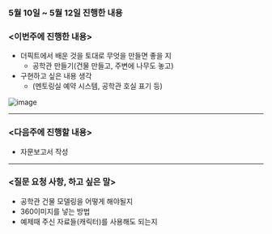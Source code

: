 ### 5월 10일 ~ 5월 12일 진행한 내용
### <이번주에 진행한 내용>
* 더픽트에서 배운 것을 토대로 무엇을 만들면 좋을 지
  * 공학관 만들기(건물 만들고, 주변에 나무도 놓고)
* 구현하고 싶은 내용 생각
  * (멘토링실 예약 시스템, 공학관 호실 표기 등)

![image](https://user-images.githubusercontent.com/92451281/168001632-1fc46579-f6e2-47d4-9885-4e56cae3cc8f.png)

---
### <다음주에 진행할 내용>
* 자문보고서 작성
---
### <질문 요청 사항, 하고 싶은 말>
* 공학관 건물 모델링을 어떻게 해야될지
* 360이미지를 넣는 방법
* 예제때 주신 자료들(캐릭터)를 사용해도 되는지
